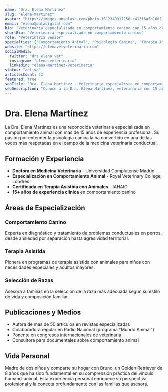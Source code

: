 ```yaml
---
name: "Dra. Elena Martínez"
slug: "elena-martinez"
avatar: "https://images.unsplash.com/photo-1612349317150-e413f6a5b16d?ixlib=rb-4.0.3&auto=format&fit=crop&w=400&q=80"
email: "elena@patadigital.com"
bio: "Veterinaria especializada en comportamiento canino con 15 años de experiencia. Madre de dos niños y propietaria de un Golden Retriever llamado Bruno. Colabora regularmente en revistas especializadas y programas de radio sobre mascotas."
shortBio: "Veterinaria especializada en comportamiento canino"
role: "Veterinaria Senior"
specialties: ["Comportamiento Animal", "Psicología Canina", "Terapia Asistida"]
website: "https://elenavetveterinaria.com"
socialMedia:
  twitter: "dra_elena_vet"
  instagram: "elena.veterinaria"
  linkedin: "elena-martinez-veterinaria"
status: "active"
articlesCount: 12
featured: true
seoTitle: "Dra. Elena Martínez - Veterinaria especialista en comportamiento animal"
seoDescription: "Conoce a la Dra. Elena Martínez, veterinaria con 15 años de experiencia especializada en comportamiento canino y terapia asistida."
---
```


# Dra. Elena Martínez

La Dra. Elena Martínez es una reconocida veterinaria especializada en comportamiento animal con más de 15 años de experiencia profesional. Su pasión por entender la psicología canina la ha convertido en una de las voces más respetadas en el campo de la medicina veterinaria conductual.

## Formación y Experiencia

- **Doctora en Medicina Veterinaria** - Universidad Complutense Madrid
- **Especialización en Comportamiento Animal** - Royal Veterinary College, Londres  
- **Certificada en Terapia Asistida con Animales** - IAHAIO
- **15+ años de experiencia clínica** en comportamiento canino

## Áreas de Especialización

### Comportamiento Canino
Experta en diagnóstico y tratamiento de problemas conductuales en perros, desde ansiedad por separación hasta agresividad territorial.

### Terapia Asistida
Pionera en programas de terapia asistida con animales para niños con necesidades especiales y adultos mayores.

### Selección de Razas
Asesora a familias en la selección de la raza más adecuada según su estilo de vida y composición familiar.

## Publicaciones y Medios

- Autora de más de 50 artículos en revistas especializadas
- Colaboradora regular en Radio Nacional (programa "Mundo Animal")
- Ponente en congresos internacionales de veterinaria
- Consultora para documentales sobre comportamiento animal

## Vida Personal

Madre de dos niños y comparte su hogar con Bruno, un Golden Retriever de 8 años que ha sido fundamental en su comprensión práctica del vínculo humano-animal. Esta experiencia personal enriquece su perspectiva profesional y la conecta profundamente con las familias que asesora.